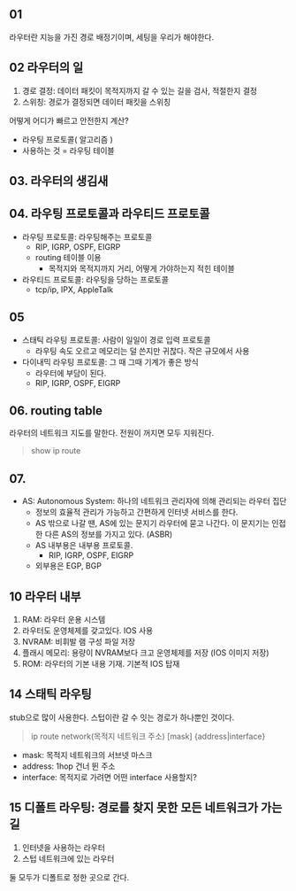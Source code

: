 ## 01
라우터란 지능을 가진 경로 배정기이며, 세팅을 우리가 해야한다. 

## 02 라우터의 일
1. 경로 결정: 데이터 패킷이 목적지까지 갈 수 있는 길을 검사, 적절한지 결정
2. 스위칭: 경로가 결정되면 데이터 패킷을 스위칭

어떻게 어디가 빠르고 안전한지 계산? 
- 라우팅 프로토콜( 알고리즘 )
- 사용하는 것 = 라우팅 테이블

## 03. 라우터의 생김새

## 04. 라우팅 프로토콜과 라우티드 프로토콜
- 라우팅 프로토콜: 라우팅해주는 프로토콜 
  - RIP, IGRP, OSPF, EIGRP
  - routing 테이블 이용
    - 목적지와 목적지까지 거리, 어떻게 가야하는지 적힌 테이블
- 라우티드 프로토콜: 라우팅을 당하는 프로토콜
  - tcp/ip, IPX, AppleTalk

## 05 
- 스태틱 라우팅 프로토콜: 사람이 일일이 경로 입력 프로토콜
  - 라우팅 속도 오르고 메모리는 덜 쓴지만 귀찮다. 작은 규모에서 사용
- 다이내믹 라우팅 프로토콜: 그 때 그때 기계가 좋은 방식 
  - 라우터에 부담이 된다. 
  - RIP, IGRP, OSPF, EIGRP

## 06. routing table
라우터의 네트워크 지도를 말한다. 전원이 꺼지면 모두 지워진다. 
> show ip route 

## 07.
- AS: Autonomous System: 하나의 네트워크 관리자에 의해 관리되는 라우터 집단
  - 정보의 효율적 관리가 가능하고 간편하게 인터넷 서비스를 한다. 
  - AS 밖으로 나갈 땐, AS에 있는 문지기 라우터에 묻고 나간다. 이 문지기는 인접한 다른 AS의 정보를 가지고 있다. (ASBR)
  - AS 내부용은 내부용 프로토콜. 
    - RIP, IGRP, OSPF, EIGRP
  - 외부용은 EGP, BGP

## 10 라우터 내부
1) RAM: 라우터 운용 시스템
2) 라우터도 운영체제를 갖고있다. IOS 사용
3) NVRAM: 비휘발 램 구성 파일 저장
4) 플래시 메모리: 용량이 NVRAM보다 크고 운영체제를 저장 (IOS 이미지 저장)
5) ROM: 라우터의 기본 내용 기재. 기본적 IOS 탑재

## 14 스태틱 라우팅
stub으로 많이 사용한다. 스텁이란 갈 수 잇는 경로가 하나뿐인 것이다. 

> ip route network(목적지 네트워크 주소) [mask] {address|interface}

- mask: 목적지 네트워크의 서브넷 마스크
- address: 1hop 건너 뛴 주소
- interface: 목적지로 가려면 어떤 interface 사용할지?

## 15 디폴트 라우팅: 경로를 찾지 못한 모든 네트워크가 가는 길
1) 인터넷을 사용하는 라우터
2) 스텁 네트워크에 있는 라우터

둘 모두가 디폴트로 정한 곳으로 간다. 
